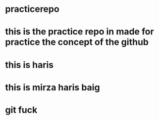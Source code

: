 # practicerepo
# this is the practice repo in made for practice the concept of the github
# this is haris 
# this is mirza haris baig
# git fuck 
